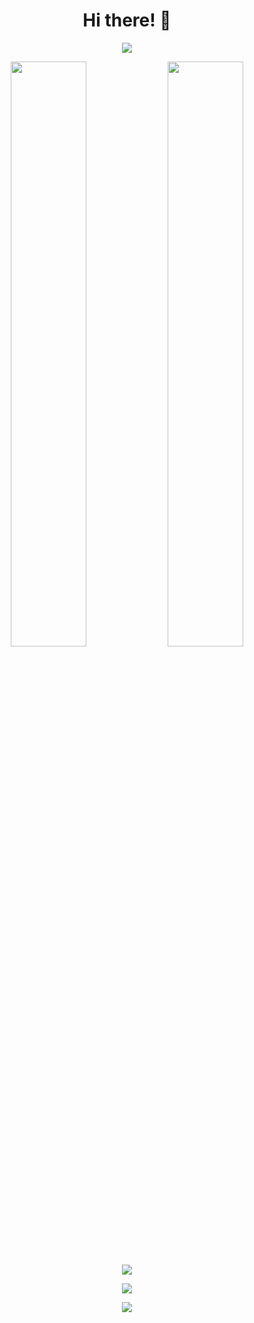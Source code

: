<h1 align="center">Hi there! 👋</h1>

<!-- Animated Banner -->
<p align="center">
  <img src="https://readme-typing-svg.herokuapp.com/?lines=Sr+Software+Engineer/Engineering Manager;Passionate+about+technology;Always+learning+something+new&center=true&width=380&height=45">
</p>

<!-- Stats with modern design -->
<p align="center">
  <img width="49%" src="https://github-readme-stats.vercel.app/api?username=balcruz&show_icons=true&theme=tokyonight&hide_border=true" />
  <img width="49%" src="https://github-readme-streak-stats.herokuapp.com/?user=balcruz&theme=tokyonight&hide_border=true" />
</p>

<!-- 3D Contribution Graph -->
<p align="center">
  <img src="https://activity-graph.herokuapp.com/graph?username=balcruz&theme=react-dark">
</p>

<!-- GitHub Trophies -->
<p align="center">
  <img src="https://github-profile-trophy.vercel.app/?username=balcruz&theme=tokyonight&no-frame=true&row=2&column=3&&margin-w=30&no-bg=true">
</p>

<!-- Most Used Languages with modern design -->
<p align="center">
  <img src="https://github-readme-stats.vercel.app/api/top-langs/?username=balcruz&theme=tokyonight&hide_border=true&layout=compact">
</p>
